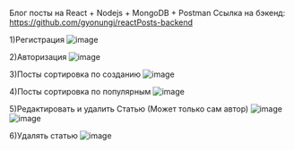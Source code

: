 Блог посты на React + Nodejs + MongoDB + Postman 
Ссылка на бэкенд: https://github.com/gyonungi/reactPosts-backend 

1)Регистрация ![image](https://github.com/gyonungi/reactPosts-front/assets/104500843/bac9341d-7ea9-4f82-9b1d-72399f85bdb7)

2)Авторизация ![image](https://github.com/gyonungi/reactPosts-front/assets/104500843/eec029b9-08bc-4c26-8d99-65e2dcdcf264)


3)Посты сортировка по созданию ![image](https://github.com/gyonungi/reactPosts-front/assets/104500843/30ab596b-5dae-4328-a6ff-77c3996973c5)

4)Посты сортировка по популярным ![image](https://github.com/gyonungi/reactPosts-front/assets/104500843/68a20194-07e3-404b-a592-04d701fe66c5)


5)Редактировать и удалить Статью (Может только сам автор) ![image](https://github.com/gyonungi/reactPosts-front/assets/104500843/f39c9e03-3a8f-4b57-97f0-2fa7ab866fb6)
![image](https://github.com/gyonungi/reactPosts-front/assets/104500843/c67db8ca-1706-4b24-bdc8-57996c2c6017)


6)Удалять статью ![image](https://github.com/gyonungi/reactPosts-front/assets/104500843/20bf3346-a097-4e67-a8d4-3aa4597680a2)

